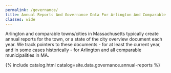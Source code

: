 ```yaml
---
permalink: /governance/
title: Annual Reports And Governance Data For Arlington And Comparable Towns
classes: wide
---
```


Arlington and comparable towns/cities in Massachusetts typically create annual reports for the town, or a state of the city overview document each year.  We track pointers to these documents - for at least the current year, and in some cases historically - for Arlington and all comparable municipalities in MA.

{% include catalog.html catalog=site.data.governance.annual-reports %}



